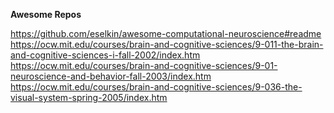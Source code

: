 **Awesome Repos**

https://github.com/eselkin/awesome-computational-neuroscience#readme
https://ocw.mit.edu/courses/brain-and-cognitive-sciences/9-011-the-brain-and-cognitive-sciences-i-fall-2002/index.htm
https://ocw.mit.edu/courses/brain-and-cognitive-sciences/9-01-neuroscience-and-behavior-fall-2003/index.htm
https://ocw.mit.edu/courses/brain-and-cognitive-sciences/9-036-the-visual-system-spring-2005/index.htm
